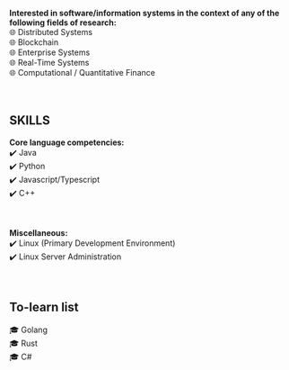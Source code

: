 <!-- ![alt text](https://github.com/brytemorio/brytemorio/blob/main/BinaryKid.jpg?raw=true) -->

 <!-- <a href="https://app.daily.dev/brytemorio"><img src="https://api.daily.dev/devcards/efa13de162ae43418d1c68d82abaca96.png?r=hg5" width="400" alt="Bryte Morio's Dev Card"/></a>  -->


**Interested in software/information systems in the context of any of the following fields of research:** <br />
:globe_with_meridians: Distributed Systems <br />
:globe_with_meridians: Blockchain <br />
:globe_with_meridians: Enterprise Systems <br />
:globe_with_meridians: Real-Time Systems <br />
:globe_with_meridians: Computational / Quantitative Finance <br />
<br />
<br />

## SKILLS
**Core language competencies:**  <br />
 :heavy_check_mark: Java <br />
 :heavy_check_mark: Python <br />
 :heavy_check_mark: Javascript/Typescript <br />
 :heavy_check_mark: C++ <br />
 <br /> <br />

 **Miscellaneous:** <br />
 :heavy_check_mark: Linux (Primary Development Environment) <br />
 :heavy_check_mark: Linux Server Administration <br />
<br />
<br />



## To-learn list
:mortar_board: Golang
<br /> :mortar_board: Rust
<br /> :mortar_board: C#

 


